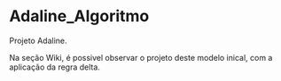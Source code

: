 # Adaline_Algoritmo

Projeto Adaline. 

Na seção Wiki, é possivel observar o projeto deste modelo inical, com a aplicação da regra delta.
